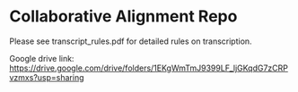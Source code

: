 # Collaborative Alignment Repo

Please see transcript_rules.pdf for detailed rules on transcription.

Google drive link: https://drive.google.com/drive/folders/1EKgWmTmJ9399LF_ljGKqdG7zCRPvzmxs?usp=sharing
